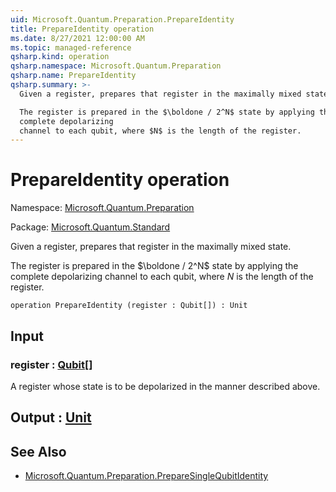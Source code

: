 ```yaml
---
uid: Microsoft.Quantum.Preparation.PrepareIdentity
title: PrepareIdentity operation
ms.date: 8/27/2021 12:00:00 AM
ms.topic: managed-reference
qsharp.kind: operation
qsharp.namespace: Microsoft.Quantum.Preparation
qsharp.name: PrepareIdentity
qsharp.summary: >-
  Given a register, prepares that register in the maximally mixed state.

  The register is prepared in the $\boldone / 2^N$ state by applying the
  complete depolarizing
  channel to each qubit, where $N$ is the length of the register.
---
```


# PrepareIdentity operation

Namespace: [Microsoft.Quantum.Preparation](xref:Microsoft.Quantum.Preparation)

Package: [Microsoft.Quantum.Standard](https://nuget.org/packages/Microsoft.Quantum.Standard)


Given a register, prepares that register in the maximally mixed state.The register is prepared in the $\boldone / 2^N$ state by applying thecomplete depolarizingchannel to each qubit, where $N$ is the length of the register.

```qsharp
operation PrepareIdentity (register : Qubit[]) : Unit
```


## Input

### register : [Qubit](xref:microsoft.quantum.qsharp.valueliterals#qubit-literals)[]

A register whose state is to be depolarized in the mannerdescribed above.



## Output : [Unit](xref:microsoft.quantum.qsharp.valueliterals#unit-literal)



## See Also

- [Microsoft.Quantum.Preparation.PrepareSingleQubitIdentity](xref:Microsoft.Quantum.Preparation.PrepareSingleQubitIdentity)